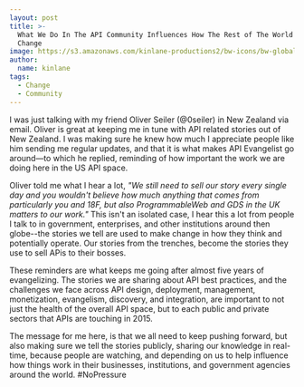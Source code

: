 ```yaml
---
layout: post
title: >-
  What We Do In The API Community Influences How The Rest of The World Is Making
  Change
image: https://s3.amazonaws.com/kinlane-productions2/bw-icons/bw-global.png
author:
  name: kinlane
tags:
  - Change
  - Community
---
```

I was just talking with my friend Oliver Seiler (@0seiler) in New Zealand via email. Oliver is great at keeping me in tune with API related stories out of New Zealand. I was making sure he knew how much I appreciate people like him sending me regular updates, and that it is what makes API Evangelist go around—to which he replied, reminding of how important the work we are doing here in the US API space.

Oliver told me what I hear a lot, _"We still need to sell our story every single day and you wouldn't believe how much anything that comes from particularly you and 18F, but also ProgrammableWeb and GDS in the UK matters to our work."_ This isn't an isolated case, I hear this a lot from people I talk to in government, enterprises, and other institutions around then globe--the stories we tell are used to make change in how they think and potentially operate. Our stories from the trenches, become the stories they use to sell APis to their bosses. 

These reminders are what keeps me going after almost five years of evangelizing. The stories we are sharing about API best practices, and the challenges we face across API design, deployment, management, monetization, evangelism, discovery, and integration, are important to not just the health of the overall API space, but to each public and private sectors that APIs are touching in 2015.

The message for me here, is that we all need to keep pushing forward, but also making sure we tell the stories publicly, sharing our knowledge in real-time, because people are watching, and depending on us to help influence how things work in their businesses, institutions, and government agencies around the world. #NoPressure